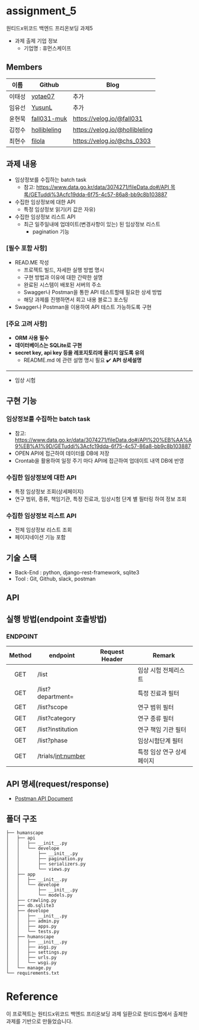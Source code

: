 # assignment_5
원티드x위코드 백엔드 프리온보딩 과제5
- 과제 출제 기업 정보
  - 기업명 : 휴먼스케이프
  
## Members
|이름   |Github                   |Blog|
|-------|-------------------------|--------------------|
|이태성 |[yotae07](https://github.com/yotae07)     | 추가   |
|임유선 |[YusunL](https://github.com/YusunL)   | 추가   |
|윤현묵 |[fall031-muk](https://github.com/fall031-muk) | https://velog.io/@fall031   |
|김정수 |[hollibleling](https://github.com/hollibleling) | https://velog.io/@hollibleling  |
|최현수 |[filola](https://github.com/filola) | https://velog.io/@chs_0303 |

## 과제 내용

- 임상정보를 수집하는 batch task
    - 참고: [https://www.data.go.kr/data/3074271/fileData.do#/API 목록/GETuddi%3Acfc19dda-6f75-4c57-86a8-bb9c8b103887](https://www.data.go.kr/data/3074271/fileData.do#/API%20%EB%AA%A9%EB%A1%9D/GETuddi%3Acfc19dda-6f75-4c57-86a8-bb9c8b103887)
- 수집한 임상정보에 대한 API
    - 특정 임상정보 읽기(키 값은 자유)
- 수집한 임상정보 리스트 API
    - 최근 일주일내에 업데이트(변경사항이 있는) 된 임상정보 리스트
        - pagination 기능

</aside>

### [필수 포함 사항]
- READ.ME 작성
    - 프로젝트 빌드, 자세한 실행 방법 명시
    - 구현 방법과 이유에 대한 간략한 설명
    - 완료된 시스템이 배포된 서버의 주소
    - Swagger나 Postman을 통한 API 테스트할때 필요한 상세 방법
    - 해당 과제를 진행하면서 회고 내용 블로그 포스팅
- Swagger나 Postman을 이용하여 API 테스트 가능하도록 구현

### [주요 고려 사항]
- **ORM 사용 필수**
- **데이터베이스는 SQLite로 구현**
- **secret key, api key 등을 레포지토리에 올리지 않도록 유의**
    - README.md 에 관련 설명 명시 필요
✔️ **API 상세설명**
---

- 임상 시험   
  
## 구현 기능
### 임상정보를 수집하는 batch task
- 참고: https://www.data.go.kr/data/3074271/fileData.do#/API%20%EB%AA%A9%EB%A1%9D/GETuddi%3Acfc19dda-6f75-4c57-86a8-bb9c8b103887
- OPEN API에 접근하여 데이터를 DB에 저장
- Crontab을 활용하여 일정 주기 마다 API에 접근하여 업데이트 내역 DB에 반영

### 수집한 임상정보에 대한 API
- 특정 임상정보 조회(상세페이지)
- 연구 범위, 종류, 책임기관, 특정 진료과, 임상시험 단계 별 필터링 하여 정보 조회

### 수집한 임상정보 리스트 API
- 전체 임상정보 리스트 조회
- 페이지네이션 기능 포함

## 기술 스택
- Back-End : python, django-rest-framework, sqlite3
- Tool     : Git, Github, slack, postman

## API

## 실행 방법(endpoint 호출방법)

### ENDPOINT

| Method | endpoint | Request Header | Remark |
|:------:|-------------|-----|--------|
|GET|/list||임상 시험 전체리스트|
|GET|/list?department=||특정 진료과 필터|
|GET|/list?scope||연구 범위 필터|
|GET|/list?category||연구 종류 필터|
|GET|/list?institution||연구 책임 기관 필터|
|GET|/list?phase||임상시험단계 필터|
|GET|/trials/<int:number>||특정 임상 연구 상세페이지|


## API 명세(request/response)
  - [Postman API Document](https://documenter.getpostman.com/view/17229002/UVCBA4BT)

## 폴더 구조
```
├── humanscape
│   ├── api
│   │   ├── __init__.py
│   │   └── develope
│   │       ├── __init__.py
│   │       ├── pagination.py
│   │       ├── serializers.py
│   │       └── views.py
│   ├── app
│   │   ├── __init__.py
│   │   └── develope
│   │       ├── __init__.py
│   │       └── models.py
│   ├── crawling.py
│   ├── db.sqlite3
│   ├── develope
│   │   ├── __init__.py
│   │   ├── admin.py
│   │   ├── apps.py
│   │   └── tests.py
│   ├── humanscape
│   │   ├── __init__.py
│   │   ├── asgi.py
│   │   ├── settings.py
│   │   ├── urls.py
│   │   └── wsgi.py
│   └── manage.py
└── requirements.txt

```

# Reference
이 프로젝트는 원티드x위코드 백엔드 프리온보딩 과제 일환으로 원티드랩에서 출제한 과제를 기반으로 만들었습니다.

